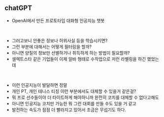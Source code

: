 ## chatGPT
+ OpenAI에서 만든 프로토타입 대화형 인공지능 챗봇

<br>

+ 그러고보니 안좋은 정보나 허위사실 등을 학습시키면?
+ 그런 부분에 대해서는 어떻게 필터링을 할까?
+ 아니면 양질의 정보만 선별하거나 취득하게 하는 방법이 필요할까?
+ 셀렉트스타 같은 기업들이 이제 알바 형태로 수작업으로 저런 라벨링을 하긴 했었는데

<br>

- 이런 인공지능이 발달하면 정말
- 개인 PT, 개인 테니스 티칭 이런 부분에서도 대체할 수 있을거 같은걸?
- 뭐 프로 선수들이야 더 타이트하게 해야하니까 완전히 코치를 대체할 수 없다고해도
- 아니면 인공지능 코치만 가능한 뭐 그런 대회를 만들 수도 있을 거 같고
- 발전하는 속도가 점점 더 빨라지고 있어서 조금은 무섭기도 하다.